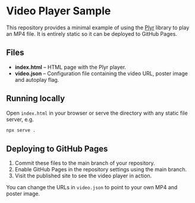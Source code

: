 # Video Player Sample

This repository provides a minimal example of using the [Plyr](https://github.com/sampotts/plyr) library to play an MP4 file. It is entirely static so it can be deployed to GitHub Pages.

## Files

- **index.html** – HTML page with the Plyr player.
- **video.json** – Configuration file containing the video URL, poster image and autoplay flag.

## Running locally

Open `index.html` in your browser or serve the directory with any static file server, e.g.

```bash
npx serve .
```

## Deploying to GitHub Pages

1. Commit these files to the main branch of your repository.
2. Enable GitHub Pages in the repository settings using the main branch.
3. Visit the published site to see the video player in action.

You can change the URLs in `video.json` to point to your own MP4 and poster image.
